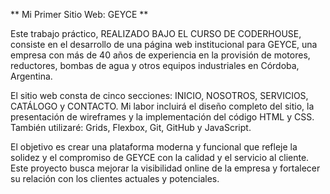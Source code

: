 ** Mi Primer Sitio Web: GEYCE **

Este trabajo práctico, REALIZADO BAJO EL CURSO DE CODERHOUSE, consiste en el desarrollo de una página web institucional para GEYCE, una empresa con más de 40 años de experiencia en la provisión de motores, reductores, bombas de agua y otros equipos industriales en Córdoba, Argentina.

El sitio web consta de cinco secciones: INICIO, NOSOTROS, SERVICIOS, CATÁLOGO y CONTACTO. Mi labor incluirá el diseño completo del sitio, la presentación de wireframes y la implementación del código HTML y CSS. También utilizaré: Grids, Flexbox, Git, GitHub y JavaScript.

El objetivo es crear una plataforma moderna y funcional que refleje la solidez y el compromiso de GEYCE con la calidad y el servicio al cliente. Este proyecto busca mejorar la visibilidad online de la empresa y fortalecer su relación con los clientes actuales y potenciales.
